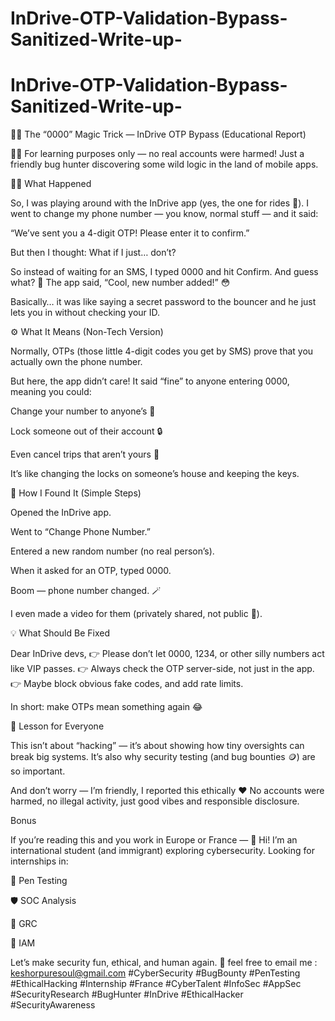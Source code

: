 # InDrive-OTP-Validation-Bypass-Sanitized-Write-up-
# InDrive-OTP-Validation-Bypass-Sanitized-Write-up-
🚗💥 The “0000” Magic Trick — InDrive OTP Bypass (Educational Report)

🧑‍💻 For learning purposes only — no real accounts were harmed!
Just a friendly bug hunter discovering some wild logic in the land of mobile apps.

🕵️‍♂️ What Happened

So, I was playing around with the InDrive app (yes, the one for rides 🚕).
I went to change my phone number — you know, normal stuff — and it said:

“We’ve sent you a 4-digit OTP! Please enter it to confirm.”

But then I thought: What if I just… don’t?

So instead of waiting for an SMS, I typed 0000 and hit Confirm.
And guess what? 🎉
The app said, “Cool, new number added!” 😳

Basically… it was like saying a secret password to the bouncer and he just lets you in without checking your ID.

⚙️ What It Means (Non-Tech Version)

Normally, OTPs (those little 4-digit codes you get by SMS) prove that you actually own the phone number.

But here, the app didn’t care!
It said “fine” to anyone entering 0000, meaning you could:

Change your number to anyone’s 📱

Lock someone out of their account 🔒

Even cancel trips that aren’t yours 😬

It’s like changing the locks on someone’s house and keeping the keys.

🧪 How I Found It (Simple Steps)

Opened the InDrive app.

Went to “Change Phone Number.”

Entered a new random number (no real person’s).

When it asked for an OTP, typed 0000.

Boom — phone number changed. 🪄

I even made a video for them (privately shared, not public 🫶).

💡 What Should Be Fixed

Dear InDrive devs,
👉 Please don’t let 0000, 1234, or other silly numbers act like VIP passes.
👉 Always check the OTP server-side, not just in the app.
👉 Maybe block obvious fake codes, and add rate limits.

In short: make OTPs mean something again 😂

🧠 Lesson for Everyone

This isn’t about “hacking” — it’s about showing how tiny oversights can break big systems.
It’s also why security testing (and bug bounties 🪙) are so important.

And don’t worry — I’m friendly, I reported this ethically ❤️
No accounts were harmed, no illegal activity, just good vibes and responsible disclosure.

Bonus

If you’re reading this and you work in Europe or France —
👋 Hi! I’m an international student (and immigrant) exploring cybersecurity.
Looking for internships in:

🧩 Pen Testing

🛡️ SOC Analysis

🧠 GRC

🔐 IAM

Let’s make security fun, ethical, and human again. 💙
feel free to email me : keshorpuresoul@gmail.com
#CyberSecurity #BugBounty #PenTesting #EthicalHacking #Internship #France #CyberTalent #InfoSec #AppSec #SecurityResearch #BugHunter #InDrive #EthicalHacker #SecurityAwareness
